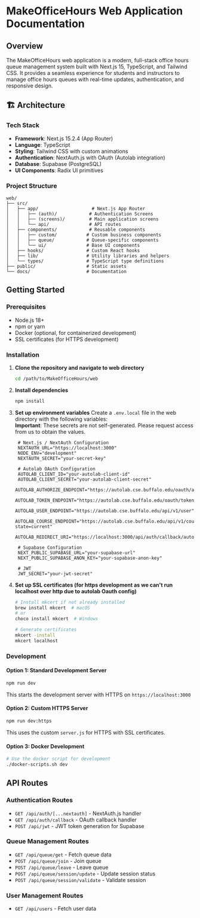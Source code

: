# MakeOfficeHours Web Application Documentation

## Overview
The MakeOfficeHours web application is a modern, full-stack office hours queue management system built with Next.js 15, TypeScript, and Tailwind CSS. It provides a seamless experience for students and instructors to manage office hours queues with real-time updates, authentication, and responsive design.

## 🏗️ Architecture

### Tech Stack
- **Framework**: Next.js 15.2.4 (App Router)
- **Language**: TypeScript
- **Styling**: Tailwind CSS with custom animations
- **Authentication**: NextAuth.js with OAuth (Autolab integration)
- **Database**: Supabase (PostgreSQL)
- **UI Components**: Radix UI primitives

### Project Structure
```
web/
├── src/
│   ├── app/                    # Next.js App Router
│   │   ├── (auth)/            # Authentication Screens
│   │   ├── (screens)/         # Main application screens
│   │   └── api/               # API routes
│   ├── components/            # Reusable components
│   │   ├── custom/           # Custom business components
│   │   ├── queue/            # Queue-specific components
│   │   └── ui/               # Base UI components
│   ├── hooks/                # Custom React hooks
│   ├── lib/                  # Utility libraries and helpers
│   └── types/                # TypeScript type definitions
├── public/                   # Static assets
└── docs/                     # Documentation
```

## Getting Started

### Prerequisites
- Node.js 18+ 
- npm or yarn
- Docker (optional, for containerized development)
- SSL certificates (for HTTPS development)

### Installation

1. **Clone the repository and navigate to web directory**
   ```bash
   cd /path/to/MakeOfficeHours/web
   ```

2. **Install dependencies**
   ```bash
   npm install
   ```

3. **Set up environment variables**
   Create a `.env.local` file in the web directory with the following variables:\
   __Important__: These secrets are not self-generated. Please request access from us to obtain the values.
   ```env
    # Next.js / NextAuth Configuration
    NEXTAUTH_URL="https://localhost:3000"
    NODE_ENV="development"
    NEXTAUTH_SECRET="your-secret-key"

    # Autolab OAuth Configuration
    AUTOLAB_CLIENT_ID="your-autolab-client-id"
    AUTOLAB_CLIENT_SECRET="your-autolab-client-secret"
    AUTOLAB_AUTHORIZE_ENDPOINT="https://autolab.cse.buffalo.edu/oauth/authorize"
    AUTOLAB_TOKEN_ENDPOINT="https://autolab.cse.buffalo.edu/oauth/token"
    AUTOLAB_USER_ENDPOINT="https://autolab.cse.buffalo.edu/api/v1/user"
    AUTOLAB_COURSE_ENDPOINT="https://autolab.cse.buffalo.edu/api/v1/courses?state=current"
    AUTOLAB_REDIRECT_URI="https://localhost:3000/api/auth/callback/autolab"

    # Supabase Configuration
    NEXT_PUBLIC_SUPABASE_URL="your-supabase-url"
    NEXT_PUBLIC_SUPABASE_ANON_KEY="your-supabase-anon-key"

    # JWT
    JWT_SECRET="your-jwt-secret"
   ```

4. **Set up SSL certificates (for https development as we can't run localhost over http due to autolab Oauth config)**
   ```bash
   # Install mkcert if not already installed
   brew install mkcert  # macOS
   # or
   choco install mkcert  # Windows
   
   # Generate certificates
   mkcert -install
   mkcert localhost
   ```

### Development

#### Option 1: Standard Development Server
```bash
npm run dev
```
This starts the development server with HTTPS on `https://localhost:3000`

#### Option 2: Custom HTTPS Server
```bash
npm run dev:https
```
This uses the custom `server.js` for HTTPS with SSL certificates.

#### Option 3: Docker Development
```bash
# Use the docker script for development
./docker-scripts.sh dev
```
## API Routes

### Authentication Routes
- `GET /api/auth/[...nextauth]` - NextAuth.js handler
- `GET /api/auth/callback` - OAuth callback handler
- `POST /api/jwt` - JWT token generation for Supabase

### Queue Management Routes
- `GET /api/queue/get` - Fetch queue data
- `POST /api/queue/join` - Join queue
- `POST /api/queue/leave` - Leave queue
- `POST /api/queue/session/update` - Update session status
- `POST /api/queue/session/validate` - Validate session

### User Management Routes
- `GET /api/users` - Fetch user data
